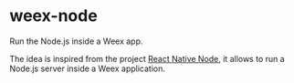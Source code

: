 # weex-node
Run the Node.js inside a Weex app.

The idea is inspired from the project [React Native Node](https://github.com/staltz/react-native-node), it allows to run a Node.js server inside a Weex application.
